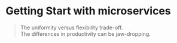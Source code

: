 # Getting Start with microservices

> The uniformity versus flexibility trade-off.  
> The differences in productivity can be jaw-dropping.  
> 